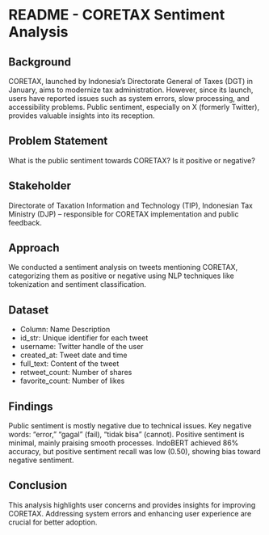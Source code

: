 # README - CORETAX Sentiment Analysis

## **Background**

CORETAX, launched by Indonesia’s Directorate General of Taxes (DGT) in January, aims to modernize tax administration. However, since its launch, users have reported issues such as system errors, slow processing, and accessibility problems. Public sentiment, especially on X (formerly Twitter), provides valuable insights into its reception.

## **Problem Statement**

What is the public sentiment towards CORETAX? Is it positive or negative?

## **Stakeholder**

Directorate of Taxation Information and Technology (TIP), Indonesian Tax Ministry (DJP) – responsible for CORETAX implementation and public feedback.

## **Approach**

We conducted a sentiment analysis on tweets mentioning CORETAX, categorizing them as positive or negative using NLP techniques like tokenization and sentiment classification.

## **Dataset**

- Column: Name	Description
- id_str:	Unique identifier for each tweet
- username:	Twitter handle of the user
- created_at:	Tweet date and time
- full_text:	Content of the tweet
- retweet_count:	Number of shares
- favorite_count:	Number of likes

## **Findings**

Public sentiment is mostly negative due to technical issues.
Key negative words: “error,” “gagal” (fail), “tidak bisa” (cannot).
Positive sentiment is minimal, mainly praising smooth processes.
IndoBERT achieved 86% accuracy, but positive sentiment recall was low (0.50), showing bias toward negative sentiment.

## **Conclusion**

This analysis highlights user concerns and provides insights for improving CORETAX. Addressing system errors and enhancing user experience are crucial for better adoption.
